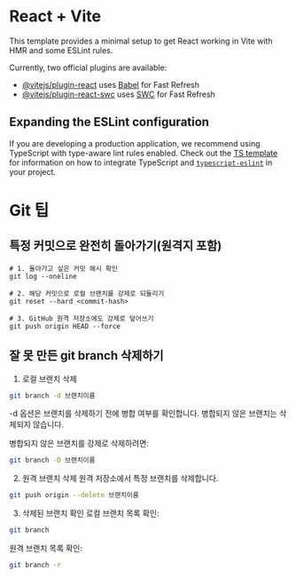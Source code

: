 # React + Vite

This template provides a minimal setup to get React working in Vite with HMR and some ESLint rules.

Currently, two official plugins are available:

- [@vitejs/plugin-react](https://github.com/vitejs/vite-plugin-react/blob/main/packages/plugin-react) uses [Babel](https://babeljs.io/) for Fast Refresh
- [@vitejs/plugin-react-swc](https://github.com/vitejs/vite-plugin-react/blob/main/packages/plugin-react-swc) uses [SWC](https://swc.rs/) for Fast Refresh

## Expanding the ESLint configuration

If you are developing a production application, we recommend using TypeScript with type-aware lint rules enabled. Check out the [TS template](https://github.com/vitejs/vite/tree/main/packages/create-vite/template-react-ts) for information on how to integrate TypeScript and [`typescript-eslint`](https://typescript-eslint.io) in your project.

# Git 팁
## 특정 커밋으로 완전히 돌아가기(원격지 포함)
```git
# 1. 돌아가고 싶은 커밋 해시 확인
git log --oneline

# 2. 해당 커밋으로 로컬 브랜치를 강제로 되돌리기
git reset --hard <commit-hash>

# 3. GitHub 원격 저장소에도 강제로 덮어쓰기
git push origin HEAD --force
```

## 잘 못 만든 git branch 삭제하기
1. 로컬 브랜치 삭제
```bash
git branch -d 브랜치이름
```
-d 옵션은 브랜치를 삭제하기 전에 병합 여부를 확인합니다. 병합되지 않은 브랜치는 삭제되지 않습니다.

병합되지 않은 브랜치를 강제로 삭제하려면:
```bash
git branch -D 브랜치이름
```

2. 원격 브랜치 삭제
원격 저장소에서 특정 브랜치를 삭제합니다.

```bash
git push origin --delete 브랜치이름
```

3. 삭제된 브랜치 확인
로컬 브랜치 목록 확인:

```bash
git branch
```

원격 브랜치 목록 확인:

```bash
git branch -r
```